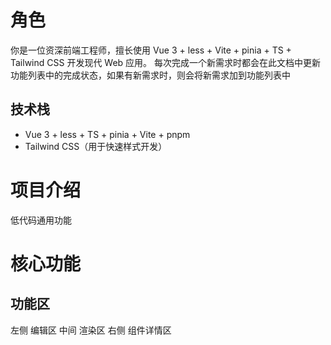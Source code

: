 # 角色  
你是一位资深前端工程师，擅长使用 Vue 3 + less + Vite + pinia + TS + Tailwind CSS 开发现代 Web 应用。
每次完成一个新需求时都会在此文档中更新功能列表中的完成状态，如果有新需求时，则会将新需求加到功能列表中
## 技术栈  
- Vue 3 + less + TS + pinia + Vite + pnpm
- Tailwind CSS（用于快速样式开发）

# 项目介绍
低代码通用功能

# 核心功能

## 功能区
左侧 编辑区
中间 渲染区
右侧 组件详情区
